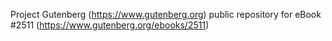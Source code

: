 Project Gutenberg (https://www.gutenberg.org) public repository for eBook #2511 (https://www.gutenberg.org/ebooks/2511)
